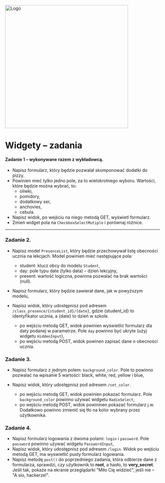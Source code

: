 <img alt="Logo" src="http://coderslab.pl/svg/logo-coderslab.svg" width="400">

# Widgety &ndash; zadania

#### Zadanie 1 &ndash; wykonywane razem z wykładowcą.
* Napisz formularz, który będzie pozwalał skomponować dodatki do pizzy. 
* Powinien mieć tylko jedno pole, za to wielokrotnego wyboru. Wartości, które będzie można wybrać, to:
    * oliwki,
    * pomidory,
    * dodatkowy ser,
    * anchovies,
    * cebula.
* Napisz widok, po wejściu na niego metodą GET, wyświetl formularz. 
* Zmień widget pola na `CheckboxSelectMutiple` i porównaj różnice.

---

### Zadanie 2.

* Napisz model `PresenceList`, który będzie przechowywał listę obecności ucznia na lekcjach. Model powinien mieć następujące pola:
    * student: klucz obcy do modelu `Student`,
    * day: pole typu date (tylko data) &ndash; dzień lekcyjny,
    * present: wartość logiczna, powinna pozwalać na brak wartości (null).

* Napisz formularz, który będzie zawierał dane, jak w powyższym modelu,

* Napisz widok, który udostępnisz pod adresem `/class_presence/{student_id}/{date}`, gdzie {student_id} to identyfikator ucznia, a {date} to dzień w szkole. 
    * po wejściu metodą GET, widok powinien wyświetlić formularz dla daty podanej w parametrze. Pole `day` powinno być ukryte (użyj widgetu `HiddenInput`),
    * po wejściu metodą POST, widok powinen zapisać dane o obecności ucznia.
    

### Zadanie 3. 

* Napisz formularz z jednym polem: `background_color`. Pole to powinno pozwalać na wpisanie 5 wartości: black, white, red, yellow i blue,

* Napisz widok, który udostępnisz pod adresem `/set_color`. 
    * po wejściu metodą GET, widok  powinien pokazać formularz. Pole `background_color` powinno używać widgetu `RadioSelect`,
    * po wejściu metodą POST, widok powininen pokazać formularz j.w. Dodatkowo powinno zmienić się tło na kolor wybrany przez użytkownika.

### Zadanie 4.

* Napisz formularz logowania z dwoma polami: `login` i `password`. Pole `password` powinno używać widgetu `PasswordInput`, 
* Napisz widok, który udostępnisz pod adresem `/login`. Widok po wejściu metodą GET, ma wyswietlić pusty formularz logowania.
* Napisz metodę `post()` do poprzedniego zadania, która odbierze dane z formularza, sprawdzi, czy użytkownik to **root**, a hasło, to **very\_secret**. Jeśli tak, pokaże na ekranie przeglądarki "Miło Cię widzieć", jeśli nie &ndash; "A sio, hackerze!".
